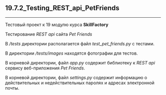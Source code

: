 ## 19.7.2_Testing_REST_api_PetFriends
______
Тестовый проект к 19 модулю курса **SkillFactory**  
  
Тестирование *REST api* сайта *Pet Friends*  
  
В */tests* директории располагается файл *test_pet_friends.py* с тестами.

В директории */tests/images* находятся фотографии для тестов.  
  
В корневой директории, файл *app.py* содержит библиотеку к *REST api* сервису веб-приложения *Pet Friends*.  

В корневой директории, файл *settings.py* содержит информацию о действительных и недействительных паролях и адресах электронной почты.  



